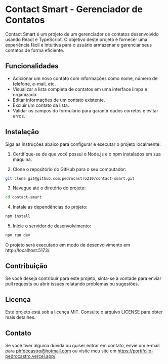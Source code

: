 # Contact Smart - Gerenciador de Contatos

Contact Smart é um projeto de um gerenciador de contatos desenvolvido usando React e TypeScript. O objetivo deste projeto é fornecer uma experiência fácil e intuitiva para o usuário armazenar e gerenciar seus contatos de forma eficiente.

## Funcionalidades

- Adicionar um novo contato com informações como nome, número de telefone, e-mail, etc.
- Visualizar a lista completa de contatos em uma interface limpa e organizada.
- Editar informações de um contato existente.
- Excluir um contato da lista.
- Validar os campos do formulário para garantir dados corretos e evitar erros.

## Instalação

Siga as instruções abaixo para configurar e executar o projeto localmente:

1. Certifique-se de que você possui o Node.js e o npm instalados em sua máquina.

2. Clone o repositório do GitHub para o seu computador:

```bash
git clone git@github.com:pedrocastro210/contact-smart.git
```

3. Navegue até o diretório do projeto:

```bash
cd contact-smart
```

4. Instale as dependências do projeto:

```bash
npm install
```

5. Inicie o servidor de desenvolvimento:

```bash
npm run dev
```

O projeto será executado em modo de desenvolvimento em http://localhost:5173/.

## Contribuição

Se você deseja contribuir para este projeto, sinta-se à vontade para enviar pull requests ou abrir issues relatando problemas ou sugestões.

## Licença

Este projeto está sob a licença MIT. Consulte o arquivo LICENSE para obter mais detalhes.

## Contato

Se você tiver alguma dúvida ou quiser entrar em contato, envie um e-mail para phfdecastro@hotmail.com ou visite meu site em https://portifolio-pedrocastro.vercel.app/.
